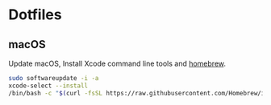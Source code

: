 # Dotfiles

## macOS

Update macOS, Install Xcode command line tools and [homebrew](https://brew.sh).

```sh
sudo softwareupdate -i -a
xcode-select --install
/bin/bash -c "$(curl -fsSL https://raw.githubusercontent.com/Homebrew/install/HEAD/install.sh)"
```
